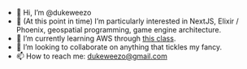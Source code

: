 - 👋 Hi, I’m @dukeweezo
- 👀 (At this point in time) I’m particularly interested in NextJS, Elixir / Phoenix, geospatial programming, game engine architecture. 
- 🌱 I’m currently learning AWS through [this class](https://www.udemy.com/course/aws-certified-solutions-architect-associate-saa-c02/).
- 💞️ I’m looking to collaborate on anything that tickles my fancy.
- 📫 How to reach me: dukeweezo@gmail.com

<!---
dukeweezo/dukeweezo is a ✨ special ✨ repository because its `README.md` (this file) appears on your GitHub profile.
You can click the Preview link to take a look at your changes.
--->
